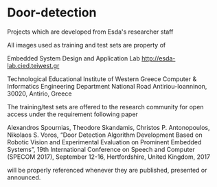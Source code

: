 # Door-detection

Projects which are developed from Esda's  researcher staff

All images used as training and test sets are property of

Embedded System Design and Application Lab
http://esda-lab.cied.teiwest.gr

Technological Educational Institute of Western Greece
Computer & Informatics Engineering Department
National Road Antiriou-Ioanninon, 30020, Antirio, Greece

The training/test sets are offered to the research community for open access under the requirement following paper

Alexandros Spournias, Theodore Skandamis, Christos P. Antonopoulos, Nikolaos S. Voros, “Door Detection Algorithm Development Based on Robotic Vision and Experimental Evaluation on Prominent Embedded Systems”, 19th International Conference on Speech and Computer (SPECOM 2017), September 12-16, Hertfordshire, United Kingdom, 2017

will be properly referenced whenever they are published, presented or announced.
